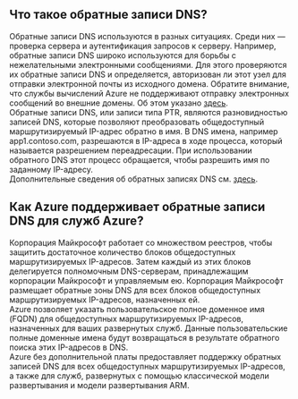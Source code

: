 ## Что такое обратные записи DNS?
Обратные записи DNS используются в разных ситуациях. Среди них — проверка сервера и аутентификация запросов к серверу. Например, обратные записи DNS широко используются для борьбы с нежелательными электронными сообщениями. Для этого проверяются их обратные записи DNS и определяется, авторизован ли этот узел для отправки электронной почты из исходного домена. Обратите внимание, что службы вычислений Azure не поддерживают отправку электронных сообщений во внешние домены. Об этом указано [здесь](https://blogs.msdn.microsoft.com/mast/2016/04/04/sending-e-mail-from-azure-compute-resource-to-external-domains/). <BR> Обратные записи DNS, или записи типа PTR, являются разновидностью записей DNS, которые позволяют преобразовать общедоступный маршрутизируемый IP-адрес обратно в имя. В DNS имена, например app1.contoso.com, разрешаются в IP-адреса в ходе процесса, который называется разрешением переадресации. При использовании обратного DNS этот процесс обращается, чтобы разрешить имя по заданному IP-адресу.<BR> Дополнительные сведения об обратных записях DNS см. [здесь](http://en.wikipedia.org/wiki/Reverse_DNS_lookup).<BR>

## Как Azure поддерживает обратные записи DNS для служб Azure?
Корпорация Майкрософт работает со множеством реестров, чтобы защитить достаточное количество блоков общедоступных маршрутизируемых IP-адресов. Затем каждый из этих блоков делегируется полномочным DNS-серверам, принадлежащим корпорации Майкрософт и управляемым ею. Корпорация Майкрософт размещает обратные зоны DNS для всех блоков общедоступных маршрутизируемых IP-адресов, назначенных ей. <BR> Azure позволяет указать пользовательское полное доменное имя (FQDN) для общедоступных маршрутизируемых IP-адресов, назначенных для ваших развернутых служб. Данные пользовательские полные доменные имена будут возвращаться в результате обратного поиска этих IP-адресов в DNS.<BR> Azure без дополнительной платы предоставляет поддержку обратных записей DNS для всех общедоступных маршрутизируемых IP-адресов, а также для служб, развернутых с помощью классической модели развертывания и модели развертывания ARM.

<!---HONumber=AcomDC_0907_2016-->